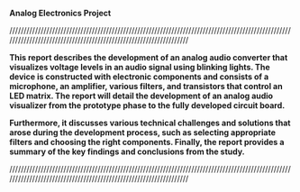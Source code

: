 **Analog Electronics Project** <br />

//////////////////////////////////////////////////////////////////////////////////////////////////////////////////////////////////////////////////////////////////

**This report describes the development of an analog audio converter that visualizes voltage levels in an audio signal using blinking lights. The device is constructed with electronic components and consists of a microphone, an amplifier, various filters, and transistors that control an LED matrix. The report will detail the development of an analog audio visualizer from the prototype phase to the fully developed circuit board.** <br />

**Furthermore, it discusses various technical challenges and solutions that arose during the development process, such as selecting appropriate filters and choosing the right components. Finally, the report provides a summary of the key findings and conclusions from the study.**

//////////////////////////////////////////////////////////////////////////////////////////////////////////////////////////////////////////////////////////////////
